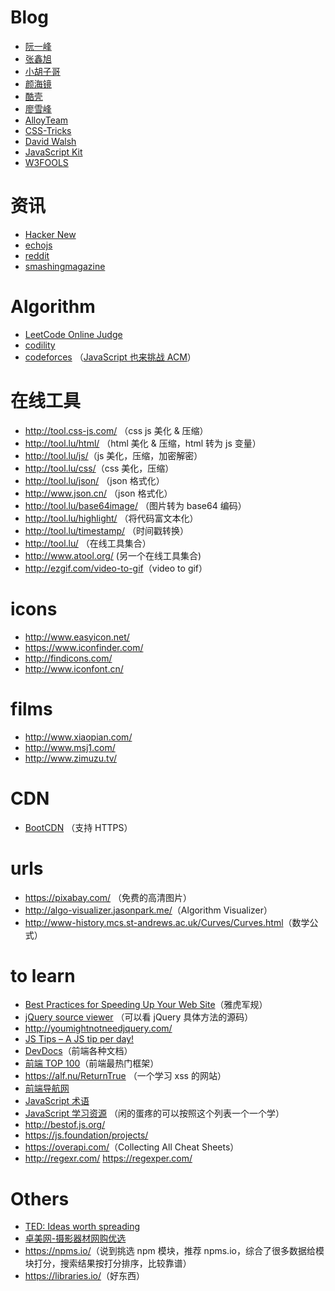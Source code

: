 # Blog

- [阮一峰](http://www.ruanyifeng.com/home.html)
- [张鑫旭](http://www.zhangxinxu.com/wordpress/)
- [小胡子哥](http://www.barretlee.com/)
- [颜海镜](http://yanhaijing.com/)
- [酷壳](http://coolshell.cn/)
- [廖雪峰](http://liaoxuefeng.com/)
- [AlloyTeam](http://www.alloyteam.com/)
- [CSS-Tricks](https://css-tricks.com/)
- [David Walsh](https://davidwalsh.name/)
- [JavaScript Kit](http://www.javascriptkit.com/)
- [W3FOOLS](http://www.w3fools.com/)


# 资讯

- [Hacker New](https://news.ycombinator.com/)
- [echojs](http://www.echojs.com/)
- [reddit](https://www.reddit.com/r/javascript)
- [smashingmagazine](https://www.smashingmagazine.com/tag/javascript/)


# Algorithm

- [LeetCode Online Judge](https://leetcode.com/)
- [codility](https://codility.com/)
- [codeforces](http://codeforces.com/) （[JavaScript 也来挑战 ACM](http://www.html-js.com/article/Nodejs-abnormal-laboratory-JavaScript-to-challenge-ACM)）


# 在线工具

- <http://tool.css-js.com/> （css js 美化 & 压缩）
- <http://tool.lu/html/> （html 美化 & 压缩，html 转为 js 变量）
- <http://tool.lu/js/>（js 美化，压缩，加密解密）
- <http://tool.lu/css/>（css 美化，压缩）
- <http://tool.lu/json/> （json 格式化）
- <http://www.json.cn/> （json 格式化）
- <http://tool.lu/base64image/> （图片转为 base64 编码）
- <http://tool.lu/highlight/> （将代码富文本化）
- <http://tool.lu/timestamp/> （时间戳转换）
- <http://tool.lu/> （在线工具集合）
- <http://www.atool.org/> (另一个在线工具集合)
- <http://ezgif.com/video-to-gif>（video to gif）


# icons

- <http://www.easyicon.net/>
- <https://www.iconfinder.com/>
- <http://findicons.com/>
- <http://www.iconfont.cn/>


# films

- <http://www.xiaopian.com/>
- <http://www.msj1.com/>
- <http://www.zimuzu.tv/>


# CDN

- [BootCDN](http://www.bootcdn.cn/) （支持 HTTPS）


# urls

- <https://pixabay.com/> （免费的高清图片）
- <http://algo-visualizer.jasonpark.me/>（Algorithm Visualizer）
- <http://www-history.mcs.st-andrews.ac.uk/Curves/Curves.html>（数学公式）


# to learn

- [Best Practices for Speeding Up Your Web Site](https://developer.yahoo.com/performance/rules.html)（雅虎军规）
- [jQuery source viewer](http://james.padolsey.com/jquery/) （可以看 jQuery 具体方法的源码）
- <http://youmightnotneedjquery.com/>
- [JS Tips – A JS tip per day!](http://www.jstips.co/zh_CN/)
- [DevDocs](http://devdocs.io/)（前端各种文档）
- [前端 TOP 100](https://www.awesomes.cn/rank)（前端最热门框架）
- <https://alf.nu/ReturnTrue> （一个学习 xss 的网站）
- [前端导航网](http://jsdig.com/)
- [JavaScript 术语](http://jargon.js.org/)
- [JavaScript 学习资源](https://stats.js.org/) （闲的蛋疼的可以按照这个列表一个一个学）
- <http://bestof.js.org/>
- <https://js.foundation/projects/>
- <https://overapi.com/>（Collecting All Cheat Sheets）
- <http://regexr.com/> <https://regexper.com/>


# Others

- [TED: Ideas worth spreading](http://www.ted.com/)
- [卓美网-摄影器材网购优选](http://www.zm7.cn/)
- <https://npms.io/>（说到挑选 npm 模块，推荐 npms.io，综合了很多数据给模块打分，搜索结果按打分排序，比较靠谱）
- <https://libraries.io/>（好东西）
